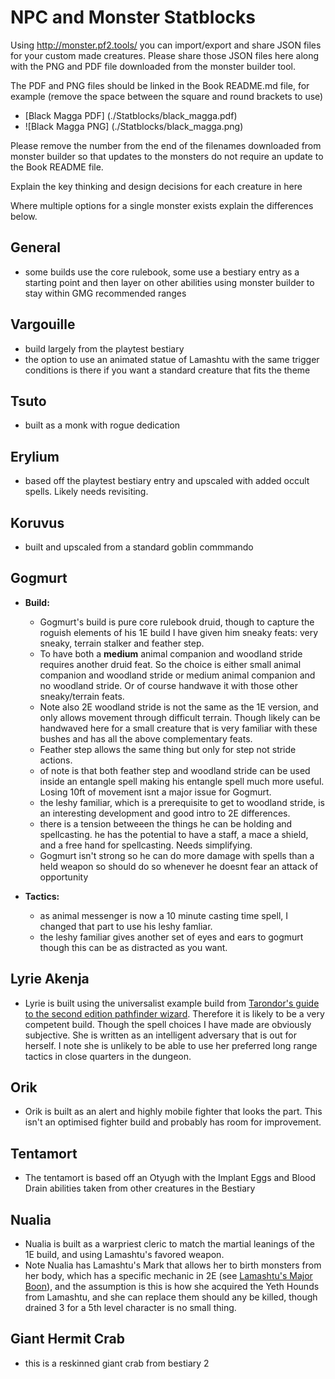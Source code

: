 # NPC and Monster Statblocks

Using http://monster.pf2.tools/ you can import/export and share JSON files for your custom made creatures. 
Please share those JSON files here along with the PNG and PDF file downloaded from the monster builder tool.

The PDF and PNG files should be linked in the Book README.md file, for example (remove the space between the square and round brackets to use)
  - [Black Magga PDF] (./Statblocks/black_magga.pdf)
  - ![Black Magga PNG] (./Statblocks/black_magga.png)

Please remove the number from the end of the filenames downloaded from monster builder so that updates to the monsters do not require an update to the Book README file.

Explain the key thinking and design decisions for each creature in here

Where multiple options for a single monster exists explain the differences below.

## General
  - some builds use the core rulebook, some use a bestiary entry as a starting point and then layer on other abilities using monster builder to stay within GMG recommended ranges  

## Vargouille
  - build largely from the playtest bestiary
  - the option to use an animated statue of Lamashtu with the same trigger conditions is there if you want a standard creature that fits the theme

## Tsuto
  - built as a monk with rogue dedication

## Erylium
  - based off the playtest bestiary entry and upscaled with added occult spells. Likely needs revisiting.

## Koruvus  
  - built and upscaled from a standard goblin commmando

## Gogmurt
  - **Build:**
    - Gogmurt's build is pure core rulebook druid, though to capture the roguish elements of his 1E build I have given him sneaky feats: very sneaky, terrain stalker and feather step.  
    - To have both a **medium** animal companion and woodland stride requires another druid feat. So the choice is either small animal companion and woodland stride or medium animal companion and no woodland stride. Or of course handwave it with those other sneaky/terrain feats.
    - Note also 2E woodland stride is not the same as the 1E version, and only allows movement through difficult terrain. Though likely can be handwaved here for a small creature that is very familiar with these bushes and has all the above complementary feats.
    - Feather step allows the same thing but only for step not stride actions.
    - of note is that both feather step and woodland stride can be used inside an entangle spell making his entangle spell much more useful. Losing 10ft of movement isnt a major issue for Gogmurt.
    - the leshy familiar, which is a prerequisite to get to woodland stride, is an interesting development and good intro to 2E differences. 
    - there is a tension betweeen the things he can be holding and spellcasting. he has the potential to have a staff, a mace a shield, and a free hand for spellcasting. Needs simplifying.
    - Gogmurt isn't strong so he can do more damage with spells than a held weapon so should do so whenever he doesnt fear an attack of opportunity

  - **Tactics:**
    - as animal messenger is now a 10 minute casting time spell, I changed that part to use his leshy famliar.
    - the leshy familiar gives another set of eyes and ears to gogmurt though this can be as distracted as you want.

## Lyrie Akenja
  - Lyrie is built using the universalist example build from [Tarondor's guide to the second edition pathfinder wizard](https://docs.google.com/document/d/1nMvKYaoImIfQFUo9mCRgg8KyUQw48AWFt4xKixoM6RY/). Therefore it is likely to be a very competent build. Though the spell choices I have made are obviously subjective. She is written as an intelligent adversary that is out for herself. I note she is unlikely to be able to use her preferred long range tactics in close quarters in the dungeon.

## Orik
  - Orik is built as an alert and highly mobile fighter that looks the part. This isn't an optimised fighter build and probably has room for improvement.

## Tentamort
  - The tentamort is based off an Otyugh with the Implant Eggs and Blood Drain abilities taken from other creatures in the Bestiary 

## Nualia
  - Nualia is built as a warpriest cleric to match the martial leanings of the 1E build, and using Lamashtu's favored weapon.
  - Note Nualia has Lamashtu's Mark that allows her to birth monsters from her body, which has a specific mechanic in 2E (see [Lamashtu's Major Boon](https://2e.aonprd.com/Deities.aspx?ID=11)), and the assumption is this is how she acquired the Yeth Hounds from Lamashtu, and she can replace them should any be killed, though drained 3 for a 5th level character is no small thing.

## Giant Hermit Crab
  - this is a reskinned giant crab from bestiary 2